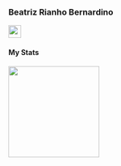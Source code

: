 ### Beatriz Rianho Bernardino

<a href="https://www.linkedin.com/in/beatriz-bernardino18/">
<img height="25em" src="https://img.shields.io/badge/LinkedIn-0077B5?style=for-the-badge&logo=linkedin&logoColor=white" /> </a> 

#### My Stats


<img height="180em" src="https://github-readme-stats.vercel.app/api?username=beatrizbernardino&show_icons=true&hide_border=true&&count_private=true&include_all_commits=true" />
<!--
**beatrizbernardino/beatrizbernardino** is a ✨ _special_ ✨ repository because its `README.md` (this file) appears on your GitHub profile.

Here are some ideas to get you started:

- 🔭 I’m currently working on ...
- 🌱 I’m currently learning ...
- 👯 I’m looking to collaborate on ...
- 🤔 I’m looking for help with ...
- 💬 Ask me about ...
- 📫 How to reach me: ...
- 😄 Pronouns: ...
- ⚡ Fun fact: ...
-->
